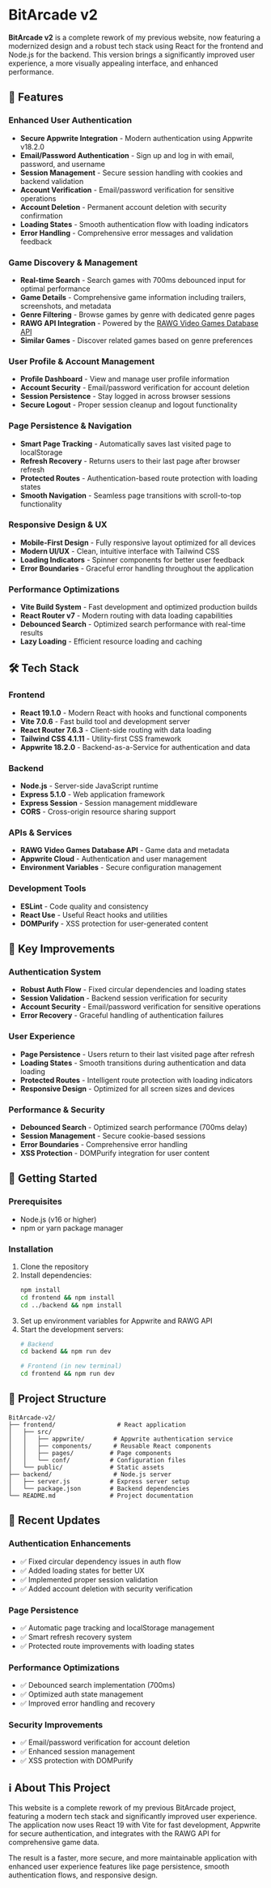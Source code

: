 # BitArcade v2

**BitArcade v2** is a complete rework of my previous website, now featuring a modernized design and a robust tech stack using React for the frontend and Node.js for the backend. This version brings a significantly improved user experience, a more visually appealing interface, and enhanced performance.

## 🚀 Features

### **Enhanced User Authentication**
- **Secure Appwrite Integration** - Modern authentication using Appwrite v18.2.0
- **Email/Password Authentication** - Sign up and log in with email, password, and username
- **Session Management** - Secure session handling with cookies and backend validation
- **Account Verification** - Email/password verification for sensitive operations
- **Account Deletion** - Permanent account deletion with security confirmation
- **Loading States** - Smooth authentication flow with loading indicators
- **Error Handling** - Comprehensive error messages and validation feedback

### **Game Discovery & Management**
- **Real-time Search** - Search games with 700ms debounced input for optimal performance
- **Game Details** - Comprehensive game information including trailers, screenshots, and metadata
- **Genre Filtering** - Browse games by genre with dedicated genre pages
- **RAWG API Integration** - Powered by the [RAWG Video Games Database API](https://rawg.io/apidocs)
- **Similar Games** - Discover related games based on genre preferences

### **User Profile & Account Management**
- **Profile Dashboard** - View and manage user profile information
- **Account Security** - Email/password verification for account deletion
- **Session Persistence** - Stay logged in across browser sessions
- **Secure Logout** - Proper session cleanup and logout functionality

### **Page Persistence & Navigation**
- **Smart Page Tracking** - Automatically saves last visited page to localStorage
- **Refresh Recovery** - Returns users to their last page after browser refresh
- **Protected Routes** - Authentication-based route protection with loading states
- **Smooth Navigation** - Seamless page transitions with scroll-to-top functionality

### **Responsive Design & UX**
- **Mobile-First Design** - Fully responsive layout optimized for all devices
- **Modern UI/UX** - Clean, intuitive interface with Tailwind CSS
- **Loading Indicators** - Spinner components for better user feedback
- **Error Boundaries** - Graceful error handling throughout the application

### **Performance Optimizations**
- **Vite Build System** - Fast development and optimized production builds
- **React Router v7** - Modern routing with data loading capabilities
- **Debounced Search** - Optimized search performance with real-time results
- **Lazy Loading** - Efficient resource loading and caching

## 🛠️ Tech Stack

### **Frontend**
- **React 19.1.0** - Modern React with hooks and functional components
- **Vite 7.0.6** - Fast build tool and development server
- **React Router 7.6.3** - Client-side routing with data loading
- **Tailwind CSS 4.1.11** - Utility-first CSS framework
- **Appwrite 18.2.0** - Backend-as-a-Service for authentication and data

### **Backend**
- **Node.js** - Server-side JavaScript runtime
- **Express 5.1.0** - Web application framework
- **Express Session** - Session management middleware
- **CORS** - Cross-origin resource sharing support

### **APIs & Services**
- **RAWG Video Games Database API** - Game data and metadata
- **Appwrite Cloud** - Authentication and user management
- **Environment Variables** - Secure configuration management

### **Development Tools**
- **ESLint** - Code quality and consistency
- **React Use** - Useful React hooks and utilities
- **DOMPurify** - XSS protection for user-generated content

## 🔧 Key Improvements

### **Authentication System**
- **Robust Auth Flow** - Fixed circular dependencies and loading states
- **Session Validation** - Backend session verification for security
- **Account Security** - Email/password verification for sensitive operations
- **Error Recovery** - Graceful handling of authentication failures

### **User Experience**
- **Page Persistence** - Users return to their last visited page after refresh
- **Loading States** - Smooth transitions during authentication and data loading
- **Protected Routes** - Intelligent route protection with loading indicators
- **Responsive Design** - Optimized for all screen sizes and devices

### **Performance & Security**
- **Debounced Search** - Optimized search performance (700ms delay)
- **Session Management** - Secure cookie-based sessions
- **Error Boundaries** - Comprehensive error handling
- **XSS Protection** - DOMPurify integration for user content

## 🚀 Getting Started

### **Prerequisites**
- Node.js (v16 or higher)
- npm or yarn package manager

### **Installation**
1. Clone the repository
2. Install dependencies:
   ```bash
   npm install
   cd frontend && npm install
   cd ../backend && npm install
   ```
3. Set up environment variables for Appwrite and RAWG API
4. Start the development servers:
   ```bash
   # Backend
   cd backend && npm run dev
   
   # Frontend (in new terminal)
   cd frontend && npm run dev
   ```

## 📁 Project Structure

```
BitArcade-v2/
├── frontend/                 # React application
│   ├── src/
│   │   ├── appwrite/        # Appwrite authentication service
│   │   ├── components/      # Reusable React components
│   │   ├── pages/          # Page components
│   │   └── conf/           # Configuration files
│   └── public/             # Static assets
├── backend/                 # Node.js server
│   ├── server.js           # Express server setup
│   └── package.json        # Backend dependencies
└── README.md               # Project documentation
```

## 🔄 Recent Updates

### **Authentication Enhancements**
- ✅ Fixed circular dependency issues in auth flow
- ✅ Added loading states for better UX
- ✅ Implemented proper session validation
- ✅ Added account deletion with security verification

### **Page Persistence**
- ✅ Automatic page tracking and localStorage management
- ✅ Smart refresh recovery system
- ✅ Protected route improvements with loading states

### **Performance Optimizations**
- ✅ Debounced search implementation (700ms)
- ✅ Optimized auth state management
- ✅ Improved error handling and recovery

### **Security Improvements**
- ✅ Email/password verification for account deletion
- ✅ Enhanced session management
- ✅ XSS protection with DOMPurify

## ℹ️ About This Project

This website is a complete rework of my previous BitArcade project, featuring a modern tech stack and significantly improved user experience. The application now uses React 19 with Vite for fast development, Appwrite for secure authentication, and integrates with the RAWG API for comprehensive game data.

The result is a faster, more secure, and more maintainable application with enhanced user experience features like page persistence, smooth authentication flows, and responsive design.
